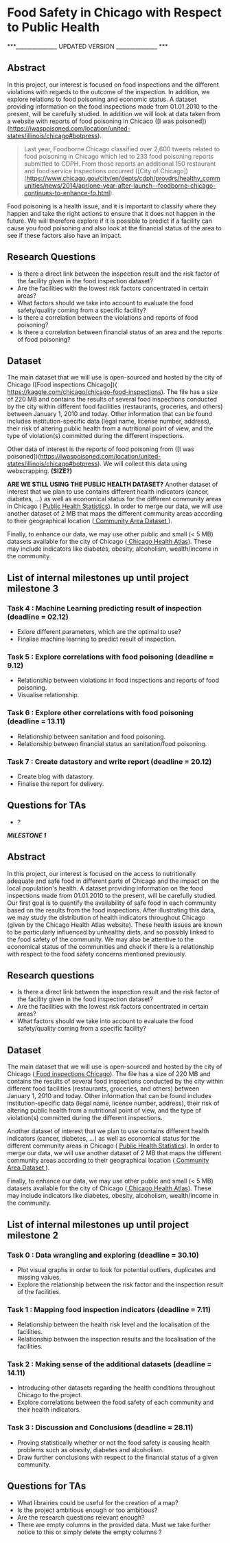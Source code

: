 # Food Safety in Chicago with Respect to Public Health

***_______________ UPDATED VERSION _______________ ***

## Abstract
In this project, our interest is focused on food inspections and the different violations with regards to the outcome of the inspection. In addition, we explore relations to food poisoning and economic status. A dataset providing information on the food inspections made from 01.01.2010 to the present, will be carefully studied. In addition we will look at data taken from a website with reports of food poisoning in Chicaco ([I was poisoned])(https://iwaspoisoned.com/location/united-states/illinois/chicago#botpress). 
> Last year, Foodborne Chicago classified over 2,600 tweets related to food poisoning in Chicago which led to 233 food poisoning reports submitted to CDPH. From those reports an additional 150 restaurant and food service inspections occurred ([City of Chicago])(https://www.chicago.gov/city/en/depts/cdph/provdrs/healthy_communities/news/2014/apr/one-year-after-launch--foodborne-chicago-continues-to-enhance-fo.html). 

Food poisoning is a health issue, and it is important to classify where they happen and take the right actions to ensure that it does not happen in the future. We will therefore explore if it is possible to predict if a facility can cause you food poisoning and also look at the financial status of the area to see if these factors also have an impact.

## Research Questions
- Is there a direct link between the inspection result and the risk factor of the facility given in the food inspection dataset? 
- Are the facilities with the lowest risk factors concentrated in certain areas? 
- What factors should we take into account to evaluate the food safety/quality coming from a specific facility? 
- Is there a correlation between the violations and reports of food poisoning? 
- Is there a correlation between financial status of an area and the reports of food poisoning?

## Dataset
The main dataset that we will use is open-sourced and hosted by the city of Chicago ([Food inspections Chicago])( https://kaggle.com/chicago/chicago-food-inspections). The file has a size of 220 MB and contains the results of several food inspections conducted by the city within different food facilities (restaurants, groceries, and others) between January 1, 2010 and today. Other information that can be found includes institution-specific data (legal name, license number, address), their risk of altering public health from a nutritional point of view, and the type of violation(s) committed during the different inspections.

Other data of interest is the reports of food poisoning from ([I was poisoned])(https://iwaspoisoned.com/location/united-states/illinois/chicago#botpress). We will collect this data using webscrapping. **(SIZE?)**


**ARE WE STILL USING THE PUBLIC HEALTH DATASET?**
Another dataset of interest that we plan to use contains different health indicators (cancer, diabetes, ...) as well as economical status for the different community areas in Chicago ( <a href = "https://data.cityofchicago.org/Health-Human-Services/Public-Health-Statistics-Selected-public-health-in/iqnk-2tcu/data"> Public Health Statistics</a>). In order to merge our data, we will use another dataset of 2 MB that maps the different community areas according to their geographical location (<a href = "https://data.cityofchicago.org/dataset/Community-Areas/vrxf-vc4k/data?fbclid=IwAR2YiR_0kgW1s0iSrKFti5LXmy7zTqQDQqDpFGdaTQ92jS-TYA0gDsU5LzU" > Community Area Dataset </a>).
   

Finally, to enhance our data, we may use other public and small (< 5 MB) datasets available for the city of Chicago (<a href = "https://www.chicagohealthatlas.org"> Chicago Health Atlas</a>). These may include indicators like diabetes, obesity, alcoholism, wealth/income in the community.


## List of internal milestones up until project milestone 3
### Task 4 : Machine Learning predicting result of inspection (deadline = 02.12) 
  * Exlore different parameters, which are the optimal to use?
  * Finalise machine learning to predict result of inspection. 

### Task 5 : Explore correlations with food poisoning (deadline = 9.12)
  * Relationship between violations in food inspections and reports of food poisoning.
  * Visualise relationship. 
    

### Task 6 : Explore other correlations with food poisoning (deadline = 13.11)
  * Relationship between sanitation and food poisoning.  
  * Relationship between financial status an sanitation/food poisoning.


### Task 7 : Create datastory and write report (deadline = 20.12)
  * Create blog with datastory. 
  * Finalise the report for delivery. 


## Questions for TAs

- ?


***____________MILESTONE 1____________***
## Abstract

In this project, our interest is focused on the access to nutritionally adequate and safe food in different parts of Chicago and the impact on the local population's health. A dataset providing information on the food inspections made from 01.01.2010 to the present, will be carefully studied. Our first goal is to quantify the availability of safe food in each community based on the results from the food inspections. 
After illustrating this data, we may study the distribution of health indicators throughout Chicago (given by the Chicago Health Atlas website). These health issues are known to be particularly influenced by unhealthy diets, and so possibly linked to the food safety of the community. 
We may also be attentive to the economical status of the communities and check if there is a relationship with respect to the food safety concerns mentioned previously.


## Research questions

- Is there a direct link between the inspection result and the risk factor of the facility given in the food inspection dataset? 
- Are the facilities with the lowest risk factors concentrated in certain areas? 
- What factors should we take into account to evaluate the food safety/quality coming from a specific facility? 


## Dataset

The main dataset that we will use is open-sourced and hosted by the city of Chicago (<a href = "https://kaggle.com/chicago/chicago-food-inspections"> Food inspections Chicago</a>). The file has a size of 220 MB and contains the results of several food inspections conducted by the city within different food facilities (restaurants, groceries, and others) between January 1, 2010 and today. Other information that can be found includes institution-specific data (legal name, license number, address), their risk of altering public health from a nutritional point of view, and the type of violation(s) committed during the different inspections.

Another dataset of interest that we plan to use contains different health indicators (cancer, diabetes, ...) as well as economical status for the different community areas in Chicago ( <a href = "https://data.cityofchicago.org/Health-Human-Services/Public-Health-Statistics-Selected-public-health-in/iqnk-2tcu/data"> Public Health Statistics</a>). In order to merge our data, we will use another dataset of 2 MB that maps the different community areas according to their geographical location (<a href = "https://data.cityofchicago.org/dataset/Community-Areas/vrxf-vc4k/data?fbclid=IwAR2YiR_0kgW1s0iSrKFti5LXmy7zTqQDQqDpFGdaTQ92jS-TYA0gDsU5LzU" > Community Area Dataset </a>).
    
Finally, to enhance our data, we may use other public and small (< 5 MB) datasets available for the city of Chicago (<a href = "https://www.chicagohealthatlas.org"> Chicago Health Atlas</a>). These may include indicators like diabetes, obesity, alcoholism, wealth/income in the community.


## List of internal milestones up until project milestone 2

### Task 0 : Data wrangling and exploring (deadline = 30.10) 
  * Plot visual graphs in order to look for potential outliers, duplicates and missing values.
  * Explore the relationship between the risk factor and the inspection result of the facilities.

### Task 1 : Mapping food inspection indicators (deadline = 7.11)
  * Relationship between the health risk level and the localisation of the facilities.
  * Relationship between the inspection results and the localisation of the facilities. 
    

### Task 2 : Making sense of the additional datasets (deadline = 14.11)
  * Introducing other datasets regarding the health conditions throughout Chicago to the project. 
  * Explore correlations between the food safety of each community and their health indicators.


### Task 3 : Discussion and Conclusions (deadline = 28.11)
  * Proving statistically whether or not the food safety is causing health problems such as obesity, diabetes and alcoholism. 
  * Draw further conclusions with respect to the financial status of a given community. 


## Questions for TAs

- What librairies could be useful for the creation of a map?
- Is the project ambitious enough or too ambitious?
- Are the research questions relevant enough?
- There are empty columns in the provided data. Must we take further notice to this or simply delete the empty columns ?



